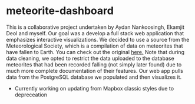 # meteorite-dashboard

This is a collaborative project undertaken by Aydan Nankoosingh, Ekamjit Deol and myself.  Our goal was a develop a full stack web application that emphasizes interactive visualizations.  We decided to use a source from the Meteorological Society, which is a compilation of data on meteorites that have fallen to Earth. You can check out the original [here.](https://www.kaggle.com/nasa/meteorite-landings)  Note that during data cleaning, we opted to restrict the data uploaded to the database meteorites that had been recorded falling (not simply later found) due to much more complete documentation of their features.  Our web app pulls data from the PostgreSQL database we populated and then visualizes it. 

* Currently working on updating from Mapbox classic styles due to depreceation
